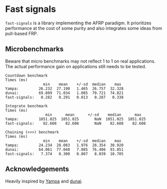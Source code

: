 # Fast signals

`fast-signals` is a library implementing the AFRP paradigm.
It prioritizes performance at the cost of some purity and also integrates some ideas from pull-based FRP.

## Microbenchmarks

Beware that micro benchmarks may not reflect 1 to 1 on real applications. The actual performance gain on applications still needs to be tested.

```
Countdown benchmark
Times (ms)
                 min    mean    +/-sd  median    max 
Yampa:         26.232  27.190   1.465  26.757  32.328
dunai:         69.809  71.034   1.085  70.721  74.821
fast-signals:   0.282   0.291   0.013   0.287   0.338

Integrate benchmark
Times (ms)
                  min      mean      +/-sd    median      max  
Yampa:         1051.025  1051.025       NaN  1051.025  1051.025
fast-signals:    82.608    82.608       NaN    82.608    82.608

Chaining (>>>) benchmark
Times (ms)
                 min    mean    +/-sd  median    max 
Yampa:         24.234  28.083   1.976  28.354  30.920
dunai:         64.061  77.048   7.085  76.486  93.851
fast-signals:   7.374   8.300   0.807   8.039  10.705
```

## Acknowledgements

Heavily inspired by [Yampa](https://github.com/ivanperez-keera/Yampa) and [dunai](https://github.com/ivanperez-keera/dunai).
